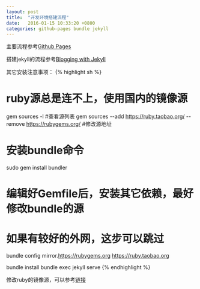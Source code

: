 ```yaml
---
layout: post
title:  "开发环境搭建流程"
date:   2016-01-15 10:33:20 +0800
categories: github-pages bundle jekyll
---
```


主要流程参考[Github Pages][github-pages]

搭建jekyll的流程参考[Blogging with Jekyll][setup-jekyll-locally]

其它安装注意事项：
{% highlight sh %}
# ruby源总是连不上，使用国内的镜像源
gem sources -l #查看源列表
gem sources --add https://ruby.taobao.org/ --remove https://rubygems.org/ #修改源地址

# 安装bundle命令
sudo gem install bundler

# 编辑好Gemfile后，安装其它依赖，最好修改bundle的源
# 如果有较好的外网，这步可以跳过
bundle config mirror.https://rubygems.org https://ruby.taobao.org

bundle install
bundle exec jekyll serve
{% endhighlight %}

修改ruby的镜像源，可以参考[链接][ruby-mirror]

[github-pages]: https://pages.github.com/
[setup-jekyll-locally]: https://help.github.com/articles/setting-up-your-github-pages-site-locally-with-jekyll/
[ruby-mirror]: https://ruby.taobao.org/
